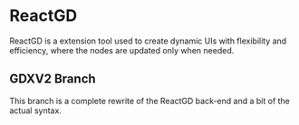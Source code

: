 # ReactGD
ReactGD is a extension tool used to create dynamic UIs with flexibility and efficiency, where the nodes are updated only when needed.

## GDXV2 Branch
This branch is a complete rewrite of the ReactGD back-end and a bit of the actual syntax.